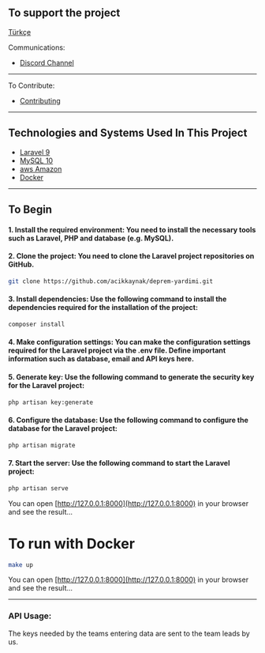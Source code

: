 ## To support the project

[Türkçe](README.md)

Communications:

-   [Discord Channel](https://discord.com/invite/itdepremyardim)

---

To Contribute:

-   [Contributing](CONTRIBUTING_ENG.md)

---

## Technologies and Systems Used In This Project

-   [Laravel 9](https://laravel.com/)
-   [MySQL 10](https://www.mysql.com/)
-   [aws Amazon](https://aws.amazon.com/)
-   [Docker](https://www.docker.com/)

---

## To Begin

#### 1. Install the required environment: You need to install the necessary tools such as Laravel, PHP and database (e.g. MySQL).

#### 2. Clone the project: You need to clone the Laravel project repositories on GitHub.

```bash
git clone https://github.com/acikkaynak/deprem-yardimi.git
```

#### 3. Install dependencies: Use the following command to install the dependencies required for the installation of the project:

```bash
composer install
```

#### 4. Make configuration settings: You can make the configuration settings required for the Laravel project via the .env file. Define important information such as database, email and API keys here.

#### 5. Generate key: Use the following command to generate the security key for the Laravel project:

```bash
php artisan key:generate
```

#### 6. Configure the database: Use the following command to configure the database for the Laravel project:

```bash
php artisan migrate
```

#### 7. Start the server: Use the following command to start the Laravel project:

```bash
php artisan serve
```

You can open [http://127.0.0.1:8000](http://127.0.0.1:8000) in your browser and see the result...

# To run with Docker

```bash
make up
```

You can open [http://127.0.0.1:8000](http://127.0.0.1:8000) in your browser and see the result...

---

### API Usage:

The keys needed by the teams entering data are sent to the team leads by us.
